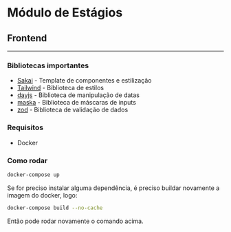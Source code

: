 # Módulo de Estágios

## Frontend

---

### Bibliotecas importantes

- [Sakai](https://github.com/who-jonson/sakai-nuxt) - Template de componentes e estilização
- [Tailwind](https://tailwindcss.com/docs) - Biblioteca de estilos
- [dayjs](https://day.js.org/) - Biblioteca de manipulação de datas
- [maska](https://beholdr.github.io/maska/#/) - Biblioteca de máscaras de inputs
- [zod](https://github.com/colinhacks/zod) - Biblioteca de validação de dados

### Requisitos

- Docker

### Como rodar

```bash
docker-compose up
```

Se for preciso instalar alguma dependência, é preciso buildar novamente a imagem do docker, logo:

```bash
docker-compose build --no-cache
```

Então pode rodar novamente o comando acima.
